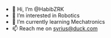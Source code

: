 - 👋 Hi, I’m @HabibZRK
- 👀 I’m interested in Robotics
- 🌱 I’m currently learning Mechatronics
- 📫 Reach me on syrius@duck.com
